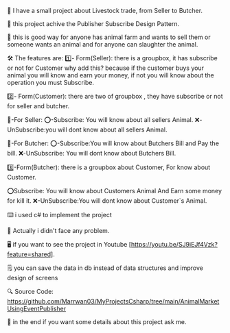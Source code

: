 🐪 I have a small project about Livestock trade, from Seller to Butcher.

🎯 this project achive the Publisher Subscribe Design Pattern.

📢 this is good way for anyone has animal farm and wants to sell them or someone wants an animal and for anyone can slaughter the animal.

🛠️ The features are:
1️⃣- Form(Seller):
there is a groupbox, it has subscribe or not for Customer
why add this? because if the customer buys your animal you will know and earn your money, if not you will know about the operation you must Subscribe.

2️⃣- Form(Customer):
there are two of groupbox , they have  subscribe or not for seller and butcher.

👤-For Seller:
 ⭕-Subscribe: You will know about all sellers Animal.
❌-UnSubscribe:you will dont know about all sellers Animal.

🔪-For Butcher:
⭕-Subscribe:You will know about Butchers Bill and Pay the bill.
❌-UnSubscribe: You will dont know about Butchers Bill.

3️⃣-Form(Butcher):
there is a groupbox about Customer, For know about Customer.

⭕Subscribe: You will know about Customers Animal And Earn some money for kill it.
❌-UnSubscribe:You will dont know about Customer`s Animal.

⌨️ i used c# to implement the project 

🧱 Actually i didn't face any problem.

🖥️ if you want to see the project in Youtube [https://youtu.be/SJ9iEJf4Vzk?feature=shared].

🗒️ you can save the data in db instead of data structures and improve design of screens

🔍 Source Code: 
https://github.com/Marrwan03/MyProjectsCsharp/tree/main/AnimalMarketUsingEventPublisher

📧 in the end if you want some details about this project ask me.